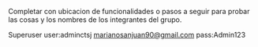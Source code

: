 
Completar con ubicacion de funcionalidades o pasos a seguir para probar las
cosas y los nombres de los integrantes del grupo.

Superuser
user:adminctsj
marianosanjuan90@gmail.com
pass:Admin123